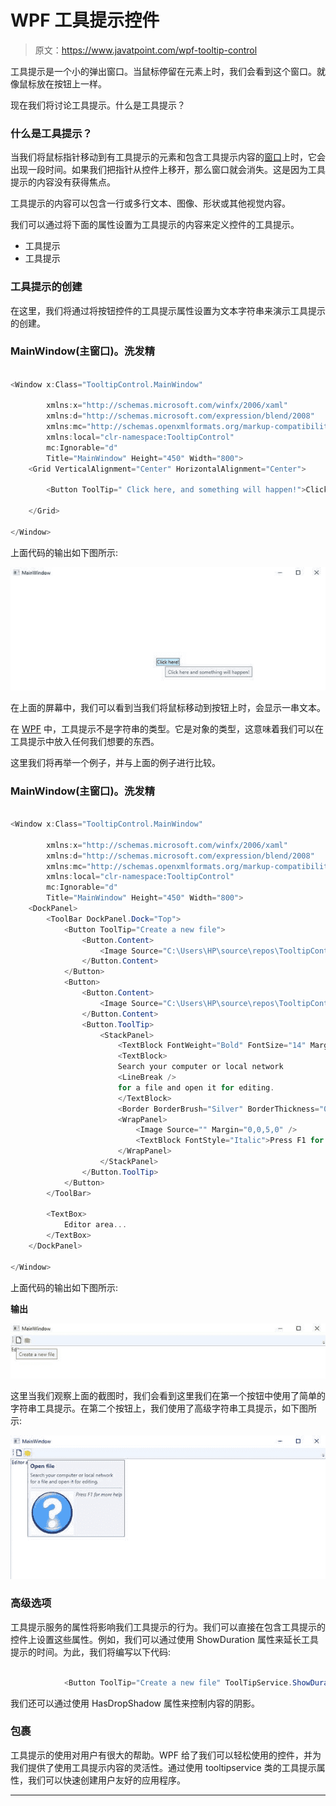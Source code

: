 # WPF 工具提示控件

> 原文：<https://www.javatpoint.com/wpf-tooltip-control>

工具提示是一个小的弹出窗口。当鼠标停留在元素上时，我们会看到这个窗口。就像鼠标放在按钮上一样。

现在我们将讨论工具提示。什么是工具提示？

### 什么是工具提示？

当我们将鼠标指针移动到有工具提示的元素和包含工具提示内容的[窗口](https://www.javatpoint.com/windows)上时，它会出现一段时间。如果我们把指针从控件上移开，那么窗口就会消失。这是因为工具提示的内容没有获得焦点。

工具提示的内容可以包含一行或多行文本、图像、形状或其他视觉内容。

我们可以通过将下面的属性设置为工具提示的内容来定义控件的工具提示。

*   工具提示
*   工具提示

### 工具提示的创建

在这里，我们将通过将按钮控件的工具提示属性设置为文本字符串来演示工具提示的创建。

### MainWindow(主窗口)。洗发精

```cs

<Window x:Class="TooltipControl.MainWindow"

        xmlns:x="http://schemas.microsoft.com/winfx/2006/xaml"
        xmlns:d="http://schemas.microsoft.com/expression/blend/2008"
        xmlns:mc="http://schemas.openxmlformats.org/markup-compatibility/2006"
        xmlns:local="clr-namespace:TooltipControl"
        mc:Ignorable="d"
        Title="MainWindow" Height="450" Width="800">
    <Grid VerticalAlignment="Center" HorizontalAlignment="Center">

        <Button ToolTip=" Click here, and something will happen!">Click here!</Button>

    </Grid>

</Window>

```

上面代码的输出如下图所示:

![WPF ToolTip Control](img/b1b5a16869646665ecef4b8fdc0cda66.png)

在上面的屏幕中，我们可以看到当我们将鼠标移动到按钮上时，会显示一串文本。

在 [WPF](https://www.javatpoint.com/wpf) 中，工具提示不是字符串的类型。它是对象的类型，这意味着我们可以在工具提示中放入任何我们想要的东西。

这里我们将再举一个例子，并与上面的例子进行比较。

### MainWindow(主窗口)。洗发精

```cs

<Window x:Class="TooltipControl.MainWindow"

        xmlns:x="http://schemas.microsoft.com/winfx/2006/xaml"
        xmlns:d="http://schemas.microsoft.com/expression/blend/2008"
        xmlns:mc="http://schemas.openxmlformats.org/markup-compatibility/2006"
        xmlns:local="clr-namespace:TooltipControl"
        mc:Ignorable="d"
        Title="MainWindow" Height="450" Width="800">
    <DockPanel>
        <ToolBar DockPanel.Dock="Top">
            <Button ToolTip="Create a new file">
                <Button.Content>
                    <Image Source="C:\Users\HP\source\repos\TooltipControl\TooltipControl\Images\New.jpg" Width="16" Height="16" />
                </Button.Content>
            </Button>
            <Button>
                <Button.Content>
                    <Image Source="C:\Users\HP\source\repos\TooltipControl\TooltipControl\Images\open.jpg" Width="16" Height="16" />
                </Button.Content>
                <Button.ToolTip>
                    <StackPanel>
                        <TextBlock FontWeight="Bold" FontSize="14" Margin="0,0,0,5">Open file</TextBlock>
                        <TextBlock>
                        Search your computer or local network
                        <LineBreak />
                        for a file and open it for editing.
                        </TextBlock>
                        <Border BorderBrush="Silver" BorderThickness="0,1,0,0" Margin="0,8" />
                        <WrapPanel>
                            <Image Source="" Margin="0,0,5,0" />
                            <TextBlock FontStyle="Italic">Press F1 for more help</TextBlock>
                        </WrapPanel>
                    </StackPanel>
                </Button.ToolTip>
            </Button>
        </ToolBar>

        <TextBox>
            Editor area...
        </TextBox>
    </DockPanel>

</Window>

```

上面代码的输出如下图所示:

**输出**

![WPF ToolTip Control](img/88c535a932c3a73ce462bb85d59a2d33.png)

这里当我们观察上面的截图时，我们会看到这里我们在第一个按钮中使用了简单的字符串工具提示。在第二个按钮上，我们使用了高级字符串工具提示，如下图所示:

![WPF ToolTip Control](img/4fd4cb9279741d2cfe1c67b4fabdcb3e.png)

### 高级选项

工具提示服务的属性将影响我们工具提示的行为。我们可以直接在包含工具提示的控件上设置这些属性。例如，我们可以通过使用 ShowDuration 属性来延长工具提示的时间。为此，我们将编写以下代码:

```cs

            <Button ToolTip="Create a new file" ToolTipService.ShowDuration="5000" Content="Open" />

```

我们还可以通过使用 HasDropShadow 属性来控制内容的阴影。

### 包裹

工具提示的使用对用户有很大的帮助。WPF 给了我们可以轻松使用的控件，并为我们提供了使用工具提示内容的灵活性。通过使用 tooltipservice 类的工具提示属性，我们可以快速创建用户友好的应用程序。

* * *